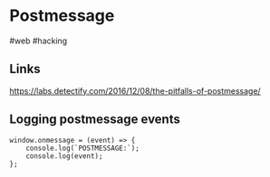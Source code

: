 # Postmessage
#web #hacking

## Links
https://labs.detectify.com/2016/12/08/the-pitfalls-of-postmessage/

## Logging postmessage events
```
window.onmessage = (event) => {
    console.log(`POSTMESSAGE:`);
    console.log(event);
};
```
